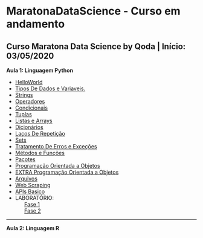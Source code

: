 # MaratonaDataScience - Curso em andamento
Curso Maratona Data Science by Qoda | Início: 03/05/2020
---
**Aula 1: Linguagem Python**
* [HelloWorld](https://github.com/nicolegold/MaratonaDataScience/blob/master/helloworld.ipynb)
* [Tipos De Dados e Variaveis.](https://github.com/nicolegold/MaratonaDataScience/blob/master/TiposdeDadoseVariaveis.ipynb)
* [Strings](https://github.com/nicolegold/MaratonaDataScience/blob/master/Strings.ipynb)
* [Operadores](https://github.com/nicolegold/MaratonaDataScience/blob/master/Operadores.ipynb)
* [Condicionais](https://github.com/nicolegold/MaratonaDataScience/blob/master/Condicionais.ipynb)
* [Tuplas](https://github.com/nicolegold/MaratonaDataScience/blob/master/Tuplas.ipynb)
* [Listas e Arrays](https://github.com/nicolegold/MaratonaDataScience/blob/master/ListasEArrays.ipynb)
* [Dicionários](https://github.com/nicolegold/MaratonaDataScience/blob/master/Dicion%C3%A1rios.ipynb)
* [Laços De Repetição](https://github.com/nicolegold/MaratonaDataScience/blob/master/La%C3%A7osDeRepeti%C3%A7%C3%A3o.ipynb)
* [Sets](https://github.com/nicolegold/MaratonaDataScience/blob/master/Sets.ipynb)
* [Tratamento De Erros e Exceções](https://github.com/nicolegold/MaratonaDataScience/blob/master/TratamentoDeErrosEExce%C3%A7%C3%B5es.ipynb)
* [Métodos e Funções](https://github.com/nicolegold/MaratonaDataScience/blob/master/M%C3%A9todoseFun%C3%A7%C3%B5es.ipynb)
* [Pacotes](https://github.com/nicolegold/MaratonaDataScience/blob/master/Pacotes.ipynb)
* [Programação Orientada a Objetos](https://github.com/nicolegold/MaratonaDataScience/blob/master/POO.ipynb)
* [EXTRA Programação Orientada a Objetos](https://github.com/nicolegold/MaratonaDataScience/blob/master/POOextras.ipynb)
* [Arquivos](https://github.com/nicolegold/MaratonaDataScience/blob/master/Arquivos.ipynb)
* [Web Scraping](https://github.com/nicolegold/MaratonaDataScience/blob/master/WebScraping.ipynb)
* [APIs Basico](https://github.com/nicolegold/MaratonaDataScience/blob/master/APIsBasico.ipynb)
* LABORATÓRIO:<ol> [Fase 1](https://github.com/nicolegold/MaratonaDataScience/blob/master/Fase1.ipynb) </ol> <ol> [Fase 2](https://github.com/nicolegold/MaratonaDataScience/blob/master/Fase2.ipynb) </ol>

---
**Aula 2: Linguagem R** 

 
